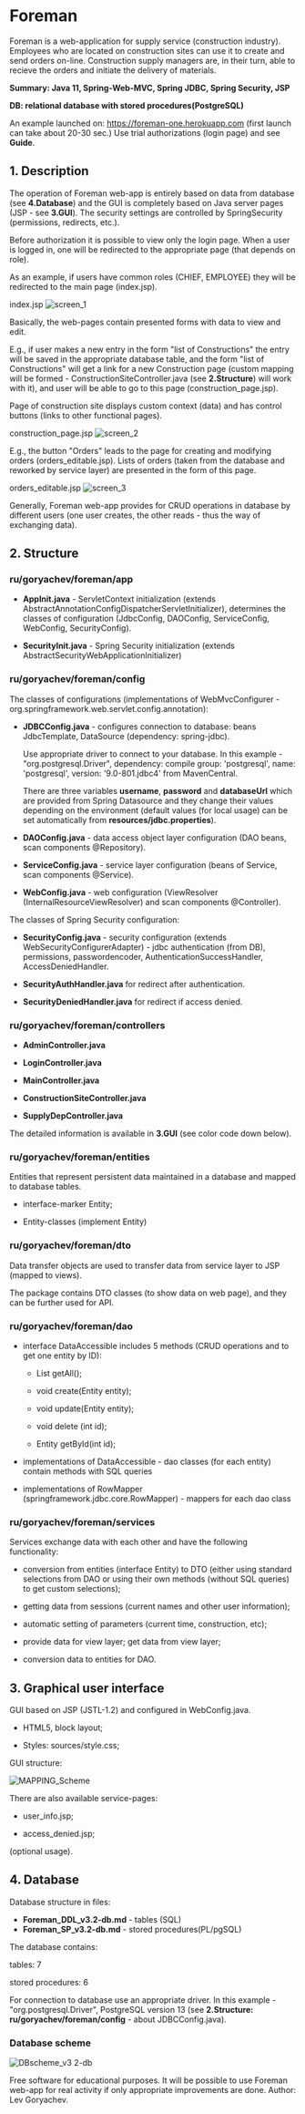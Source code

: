# Foreman
Foreman is a web-application for supply service (construction industry).
Employees who are located on construction sites can use it to create and send orders on-line.
Construction supply managers are, in their turn, able to recieve the orders and initiate the delivery of materials.
<p><b>Summary: Java 11, Spring-Web-MVC, Spring JDBC, Spring Security, JSP</b></p>
<p><b>DB: relational database with stored procedures(PostgreSQL)</b></p>

<p>An example launched on: <a href="https://foreman-one.herokuapp.com" target="_blank">https://foreman-one.herokuapp.com</a> (first launch can take about 20-30 sec.)
Use trial authorizations (login page) and see <b>Guide</b>.</p>

<h2>1. Description</h2>
<p>The operation of Foreman web-app is entirely based on data from database (see <b>4.Database</b>) and the GUI is completely based on Java server pages (JSP - see <b>3.GUI</b>).
The security settings are controlled by SpringSecurity (permissions, redirects, etc.).</p>
<p>Before authorization it is possible to view only the login page.
When a user is logged in, one will be redirected to the appropriate page (that depends on role).</p>

<p>As an example, if users have common roles (CHIEF, EMPLOYEE) they will be redirected to the main page (index.jsp).</p>

index.jsp
![screen_1](https://user-images.githubusercontent.com/61917893/103707527-d1ac2600-4fbf-11eb-9287-f2f870a80530.jpg)

<p>Basically, the web-pages contain presented forms with data to view and edit.</p>
<p>E.g., if user makes a new entry in the form "list of Constructions" the entry will be saved in the appropriate database table,
and the form "list of Constructions" will get a link for a new Construction page
(custom mapping will be formed - ConstructionSiteController.java (see <b>2.Structure</b>) will work with it),
 and user will be able to go to this page (construction_page.jsp).</p>
<p>Page of construction site displays custom context (data) and has control buttons (links to other functional pages).</p>

construction_page.jsp
![screen_2](https://user-images.githubusercontent.com/61917893/103707537-d5d84380-4fbf-11eb-96b1-ea3069c5fd46.jpg)

<p>E.g., the button "Orders" leads to the page for creating and modifying orders (orders_editable.jsp).
Lists of orders (taken from the database and reworked by service layer) are presented in the form of this page.</p>

orders_editable.jsp
![screen_3](https://user-images.githubusercontent.com/61917893/103707546-d83a9d80-4fbf-11eb-9a27-fca8b05ed48d.jpg)

<p>Generally, Foreman web-app provides for CRUD operations in database by different users
 (one user creates, the other reads - thus the way of exchanging data).</p>

<h2>2. Structure</h2>

<h3>ru/goryachev/foreman/app</h3>
<ul>
<li><p><b>AppInit.java</b> - ServletContext initialization (extends AbstractAnnotationConfigDispatcherServletInitializer), determines the classes of configuration (JdbcConfig, DAOConfig, ServiceConfig, WebConfig, SecurityConfig).</p></li>
<li><p><b>SecurityInit.java</b> - Spring Security initialization (extends AbstractSecurityWebApplicationInitializer)</p></li>
</ul>

<h3>ru/goryachev/foreman/config</h3>
<p> The classes of configurations (implementations of WebMvcConfigurer - org.springframework.web.servlet.config.annotation):
</p>

<ul>
<li><p><b>JDBCConfig.java</b> - configures connection to database: beans JdbcTemplate, DataSource (dependency: spring-jdbc).</p>
<p>Use appropriate driver to connect to your database. In this example -  "org.postgresql.Driver", dependency: compile group: 'postgresql', name: 'postgresql', version: '9.0-801.jdbc4' from MavenCentral.</p>
<p>There are three variables <b>username</b>, <b>password</b> and <b>databaseUrl</b> which are provided from Spring Datasource and they change their values depending on the environment (default values (for local usage) can be set automatically from <b>resources/jdbc.properties</b>).</p>

<li><p><b>DAOConfig.java</b> - data access object layer configuration (DAO beans, scan components @Repository).</p>
<li><p><b>ServiceConfig.java</b> - service layer configuration (beans of Service, scan components @Service).</p>
<li><p><b>WebConfig.java</b> - web configuration (ViewResolver (InternalResourceViewResolver) and scan components @Controller).</p>
</ul>
<p>The classes of Spring Security configuration:</p>
<ul>
<li><p><b>SecurityConfig.java</b> - security configuration (extends WebSecurityConfigurerAdapter) - jdbc authentication (from DB), permissions, passwordencoder, AuthenticationSuccessHandler, AccessDeniedHandler.</p>
<li><p><b>SecurityAuthHandler.java</b> for redirect after authentication.</p>
<li><p><b>SecurityDeniedHandler.java</b> for redirect if access denied.</p>
</ul>

<h3>ru/goryachev/foreman/controllers</h3>
<ul>
<li><p><b>AdminController.java</b></p>
<li><p><b>LoginController.java</b></p>
<li><p><b>MainController.java</b></p>
<li><p><b>ConstructionSiteController.java</b></p>
<li><p><b>SupplyDepController.java</b></p>
</ul>
<p>The detailed information is available in <b>3.GUI</b> (see color code down below).</p>


<h3>ru/goryachev/foreman/entities</h3>
<p>Entities that represent persistent data maintained in a database and mapped to database tables.</p>
<ul>
<li><p>interface-marker Entity;</p>
<li><p>Entity-classes (implement Entity)</p>
</ul>

<h3>ru/goryachev/foreman/dto</h3>
<p>Data transfer objects are used to transfer data from service layer to JSP (mapped to views).</p>
<p>The package contains DTO classes (to show data on web page), and they can be further used for API.</p>

<h3>ru/goryachev/foreman/dao</h3>
<ul>
<li><p>interface DataAccessible includes 5 methods (CRUD operations and to get one entity by ID):</p>
<ul>
<li><p>List getAll();</p>
<li><p>void create(Entity entity);</p>
<li><p>void update(Entity entity);</p>
<li><p>void delete (int id);</p>
<li><p>Entity getById(int id);</p>
</ul>
<li><p>implementations of DataAccessible - dao classes (for each entity) contain methods with SQL queries</p>
<li><p>implementations of RowMapper (springframework.jdbc.core.RowMapper) - mappers for each dao class</p>
</ul>

<h3>ru/goryachev/foreman/services</h3>
<p>Services exchange data with each other and have the following functionality:</p>
<ul>
<li><p>conversion from entities (interface Entity) to DTO (either using standard selections from DAO or using their own methods (without SQL queries) to get custom selections);</p>
<li><p>getting data from sessions (current names and other user information);</p>
<li><p>automatic setting of parameters (current time, construction, etc);</p>
<li><p>provide data for view layer; get data from view layer;</p>
<li><p>conversion data to entities for DAO.</p>
</ul>

<h2>3. Graphical user interface</h2>
<p>GUI based on JSP (JSTL-1.2) and configured in WebConfig.java.</p>

<ul>
<li><p>HTML5, block layout;</p></li>
<li><p>Styles: sources/style.css;</p></li>
</ul>
<p>GUI structure:</p>

![MAPPING_Scheme](https://user-images.githubusercontent.com/61917893/104068596-49738e00-5216-11eb-8359-2e519b0aa713.jpg)
<p>There are also available service-pages: </p>
<ul>
<li><p>user_info.jsp;</p></li>
<li><p>access_denied.jsp;</p></li>
</ul>
<p>(optional usage).</p>

<h2>4. Database</h2>

<p>Database structure in files:</p>
<ul>
<li><b>Foreman_DDL_v3.2-db.md</b> - tables (SQL)
<li><b>Foreman_SP_v3.2-db.md</b> - stored procedures(PL/pgSQL)
</ul>
<p>The database contains:</p>
<p>tables: 7</p>
<p>stored procedures: 6</p>
<p>For connection to database use an appropriate driver. In this example - "org.postgresql.Driver", PostgreSQL version 13 (see <b>2.Structure: ru/goryachev/foreman/config</b> - about JDBCConfig.java).</p>

<h3>Database scheme</h3>

![DBscheme_v3 2-db](https://user-images.githubusercontent.com/61917893/103481402-dae49980-4deb-11eb-812c-399686a56309.jpg)

<p></p>
<p>Free software for educational purposes. It will be possible to use Foreman web-app for real activity if only appropriate improvements are done. Author: Lev Goryachev.</p>
